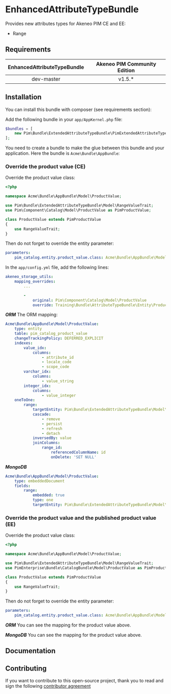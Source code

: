 # EnhancedAttributeTypeBundle

Provides new attributes types for Akeneo PIM CE and EE:
- Range

## Requirements

| EnhancedAttributeTypeBundle | Akeneo PIM Community Edition |
|:---------------------------:|:----------------------------:|
| dev-master                  | v1.5.*                       |

## Installation
You can install this bundle with composer (see requirements section):


Add the following bundle in your `app/AppKernel.php` file:

```php
$bundles = [
    new Pim\Bundle\ExtendedAttributeTypeBundle\PimExtendedAttributeTypeBundle(),
];
```

You need to create a bundle to make the glue between this bundle and your application. Here the bundle is `Acme\Bundle\AppBundle`:

### Override the product value (CE)

Override the product value class:
```php
<?php

namespace Acme\Bundle\AppBundle\Model\ProductValue;

use Pim\Bundle\ExtendedAttributeTypeBundle\Model\RangeValueTrait;
use Pim\Component\Catalog\Model\ProductValue as PimProductValue;

class ProductValue extends PimProductValue
{
    use RangeValueTrait;
}
```

Then do not forget to override the entity parameter:
```yaml
parameters:
    pim_catalog.entity.product_value.class: Acme\Bundle\AppBundle\Model\ProductValue
```

In the `app/config.yml` file, add the following lines:

```yaml
akeneo_storage_utils:
    mapping_overrides:
        ...

        -
            original: Pim\Component\Catalog\Model\ProductValue
            override: Training\Bundle\AttributeTypeBundle\Entity\ProductValue
```

***ORM***
The ORM mapping:
```yaml
Acme\Bundle\AppBundle\Model\ProductValue:
    type: entity
    table: pim_catalog_product_value
    changeTrackingPolicy: DEFERRED_EXPLICIT
    indexes:
        value_idx:
            columns:
                - attribute_id
                - locale_code
                - scope_code
        varchar_idx:
            columns:
                - value_string
        integer_idx:
            columns:
                - value_integer
    oneToOne:
        range:
            targetEntity: Pim\Bundle\ExtendedAttributeTypeBundle\Model\ProductRange
            cascade:
                - remove
                - persist
                - refresh
                - detach
            inversedBy: value
            joinColumns:
                range_id:
                    referencedColumnName: id
                    onDelete: 'SET NULL'
```

***MongoDB***
```yaml
Acme\Bundle\AppBundle\Model\ProductValue:
    type: embeddedDocument
    fields:
        range:
            embedded: true
            type: one
            targetEntity: Pim\Bundle\ExtendedAttributeTypeBundle\Model\ProductRange
```


### Override the product value and the published product value (EE)

Override the product value class:

```php
<?php

namespace Acme\Bundle\AppBundle\Model\ProductValue;

use Pim\Bundle\ExtendedAttributeTypeBundle\Model\RangeValueTrait;
use PimEnterprise\Bundle\CatalogBundle\Model\ProductValue as PimProductValue;

class ProductValue extends PimProductValue
{
    use RangeValueTrait;
}
```

Then do not forget to override the entity parameter:
```yaml
parameters:
    pim_catalog.entity.product_value.class: Acme\Bundle\AppBundle\Model\ProductValue
```


***ORM***
You can see the mapping for the product value above.

***MongoDB***
You can see the mapping for the product value above.

## Documentation


## Contributing

If you want to contribute to this open-source project, thank you to read and sign the following [contributor agreement](http://www.akeneo.com/contributor-license-agreement/)
